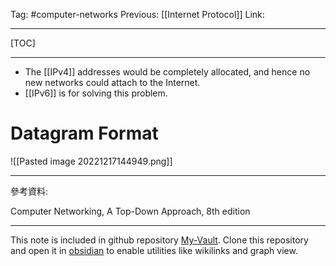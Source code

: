 Tag: #computer-networks 
Previous: [[Internet Protocol]]
Link: 

---

[TOC]

---

- The [[IPv4]] addresses would be completely allocated, and hence no new networks could attach to the Internet.
- [[IPv6]] is for solving this problem.

# Datagram Format

![[Pasted image 20221217144949.png]]

---

參考資料:

Computer Networking, A Top-Down Approach, 8th edition

---

This note is included in github repository [My-Vault](https://github.com/LittleD3092/My-Vault.git). Clone this repository and open it in [obsidian](https://obsidian.md/) to enable utilities like wikilinks and graph view.